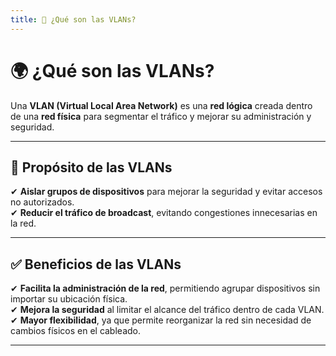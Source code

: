 ```yaml
---
title: 📌 ¿Qué son las VLANs?
---
```


# 🌍 ¿Qué son las VLANs?

Una **VLAN (Virtual Local Area Network)** es una **red lógica** creada dentro de una **red física** para segmentar el tráfico y mejorar su administración y seguridad.

---

## 📌 Propósito de las VLANs

✔ **Aislar grupos de dispositivos** para mejorar la seguridad y evitar accesos no autorizados.  
✔ **Reducir el tráfico de broadcast**, evitando congestiones innecesarias en la red.  

---

## ✅ Beneficios de las VLANs

✔ **Facilita la administración de la red**, permitiendo agrupar dispositivos sin importar su ubicación física.  
✔ **Mejora la seguridad** al limitar el alcance del tráfico dentro de cada VLAN.  
✔ **Mayor flexibilidad**, ya que permite reorganizar la red sin necesidad de cambios físicos en el cableado.  

---